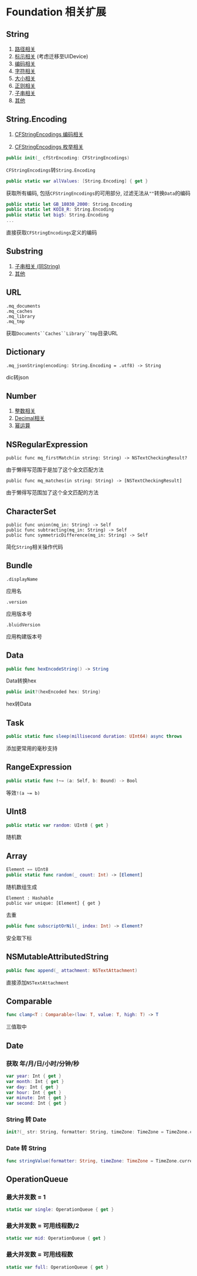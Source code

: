 # Foundation 相关扩展

## String

1. [路径相关](./String/String+MQPath.md)
2. [标示相关](./String/String+MQMark.md) (考虑迁移至UIDevice)
3. [编码相关](./String/String+MQCode.md)
4. [字符相关](./String/String+MQChar.md)
5. [大小相关](./String/String+MQSize.md)
6. [正则相关](./String/String+MQRegularExpression.md)
7. [子串相关](./String/String+Subscript.md)
8. [其他](./String/String+MQ.md)



## String.Encoding

1. [CFStringEncodings 编码相关](./StringEncoding/CFStringEncodings+MQCode.md)

2. [CFStringEncodings 枚举相关](./StringEncoding/CFStringEncodings+MQList.md)

   

```swift
public init(_ cfStrEncoding: CFStringEncodings)
```

`CFStringEncodings`转`String.Encoding`



```swift
public static var allValues: [String.Encoding] { get }
```

获取所有编码, 包括`CFStringEncodings`的可用部分, 过滤无法从`""`转换`Data`的编码



```swift
public static let GB_18030_2000: String.Encoding
public static let KOI8_R: String.Encoding
public static let big5: String.Encoding
...
```

直接获取`CFStringEncodings`定义的编码



## Substring

1. [子串相关 (同String)](./String/String+Subscript.md)
2. [其他](./Substring+MQ.md)



## URL

```
.mq_documents
.mq_caches
.mq_library
.mq_tmp
```

获取`Documents``Caches``Library``tmp`目录URL



## Dictionary

```
.mq_jsonString(encoding: String.Encoding = .utf8) -> String
```

dic转json



## Number

1. [整数相关](./Number/FixedWidthInteger+MQ.md)
2. [Decimal相关](./Number/Decimal+MQ.md)
3. [幂运算](./Number/Pow+MQ.md)

## NSRegularExpression

```
public func mq_firstMatch(in string: String) -> NSTextCheckingResult?
```

由于懒得写范围于是加了这个全文匹配方法

```
public func mq_matches(in string: String) -> [NSTextCheckingResult]
```

由于懒得写范围加了这个全文匹配的方法

## CharacterSet

```
public func union(mq_in: String) -> Self
public func subtracting(mq_in: String) -> Self
public func symmetricDifference(mq_in: String) -> Self
```

简化`String`相关操作代码

## Bundle

```
.displayName
```

应用名

```
.version
```

应用版本号

```
.bluidVersion
```

应用构建版本号



## Data

```swift
public func hexEncodeString() -> String
```

Data转换hex

```swift
public init?(hexEncoded hex: String)
```

hex转Data



## Task

```swift
public static func sleep(millisecond duration: UInt64) async throws
```

添加更常用的毫秒支持



## RangeExpression

```swift
public static func !~= (a: Self, b: Bound) -> Bool
```

等效`!(a ~= b)`



## UInt8

```swift
public static var random: UInt8 { get }
```

随机数



## Array

```swift
Element == UInt8
public static func random(_ count: Int) -> [Element]
```

随机数组生成

```
Element : Hashable
public var unique: [Element] { get }
```

去重

```swift
public func subscriptOrNil(_ index: Int) -> Element?
```

安全取下标



## NSMutableAttributedString

```swift
public func append(_ attachment: NSTextAttachment)
```

直接添加`NSTextAttachment`



## Comparable

```swift
func clamp<T : Comparable>(low: T, value: T, high: T) -> T
```

三值取中



## Date



###  获取 年/月/日/小时/分钟/秒

```swift
var year: Int { get }
var month: Int { get }
var day: Int { get }
var hour: Int { get }
var minute: Int { get }
var second: Int { get }
```



### String 转 Date

```swift
init?(_ str: String, formatter: String, timeZone: TimeZone = TimeZone.current)
```



### Date 转 String

```swift
func stringValue(formatter: String, timeZone: TimeZone = TimeZone.current) -> String
```



## OperationQueue



### 最大并发数 = 1

```swift
static var single: OperationQueue { get }
```



### 最大并发数 = 可用线程数/2

```swift
static var mid: OperationQueue { get }
```



### 最大并发数 = 可用线程数

```swift
static var full: OperationQueue { get }
```

